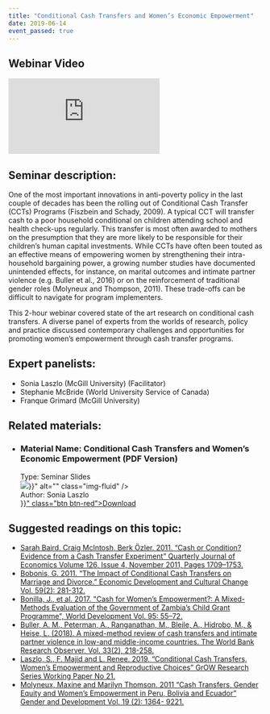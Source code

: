 ```yaml
---
title: "Conditional Cash Transfers and Women’s Economic Empowerment"
date: 2019-06-14
event_passed: true
---
```


<section>
	<div class="row mb-5">
		<div class="col">
			<div class="people-card-container">
				<h2 class="sr-only">Webinar Video</h2>
				<div class="embed-responsive embed-responsive-16by9 my-2">
					<iframe class="embed-responsive-item" src="https://www.youtube.com/embed/QNkMmHaapoM" frameborder="0" allow="autoplay; encrypted-media" allowfullscreen></iframe>
				</div>
			</div>
		</div>
	</div>
</section>

<section>
	<h2>Seminar description:</h2>
	<p>One of the most important innovations in anti-poverty policy in the last couple of decades has been the rolling out of Conditional Cash Transfer (CCTs) Programs (Fiszbein and Schady, 2009). A typical CCT will transfer cash to a poor household conditional on children attending school and health check-ups regularly. This transfer is most often awarded to mothers on the presumption that they are more likely to be responsible for their children’s human capital investments. While CCTs have often been touted as an effective means of empowering women by strengthening their intra-household bargaining power, a growing number studies have documented unintended effects, for instance, on marital outcomes and intimate partner violence (e.g. Buller et al., 2016) or on the reinforcement of traditional gender roles (Molyneux and Thompson, 2011). These trade-offs can be difficult to navigate for program implementers.</p>
	<p>This 2-hour webinar covered state of the art research on conditional cash transfers. A diverse panel of experts from the worlds of research, policy and practice discussed contemporary challenges and opportunities for promoting women’s empowerment through cash transfer programs.</p>
</section>

<section>
	<h2>Expert panelists:</h2>
	<ul class="list-inside list-disc">
		<li>Sonia Laszlo (McGill University) (Facilitator)</li>
		<li>Stephanie McBride (World University Service of Canada)</li>
		<li>Franque Grimard (McGill University)</li>
	</ul>
</section>

<section>
	<h2>Related materials:</h2>
	<ul class="row list-unstyled">
		<li class="col-md-6 my-3">
			<div class="people-card-container">
				<div class="people-name">
					<h3 class="mt-1"><span class="sr-only">Material Name: </span>Conditional Cash Transfers and Women’s Economic Empowerment (PDF Version)</h3>
				</div>
				<div class="people-type">
					<span class="sr-only">Type: </span>Seminar Slides
				</div>
				<div class="people-img">
					<img src="{{< relURL "/images/seminars/conditional-cash-transfers-womens-empowerment/thumbnail.png" >}}" alt="" class="img-fluid" />
				</div>
				<div class="people-title">
					<span class="sr-only">Author: </span>Sonia Laszlo
				</div>
				<div class="people-btn">
					<a href="{{< relURL "/resources/seminars/conditional-cash-transfers-womens-empowerment/slides.pdf" >}}" class="btn btn-red">Download</a>
				</div>
			</div>
		</li>
		<!--
		<li class="col-md-6 my-3">
			<div class="people-card-container">
				<div class="people-name">
					<h3 class="mt-1"><span class="sr-only">Material Name:</span>The Challenges of Measuring Women's Economic Empowerment: Evidence from the GrOW Program <span class="sr-only"><abbr>PDF</abbr> Version)</h3>
				</div>
				<div class="people-type">
					<span class="sr-only">Type: </span>Policy Brief
				</div>
				<div class="people-img">
					<img src="{{< relURL "/images/seminars/what-we-measure-why-it-matters/gpb-5.jpg" >}}" alt="" class="img-fluid" />
				</div>
				<div class="people-title">
					Sonia Laszlo and Kate Grantham
				</div>
				<div class="people-btn">
					<a href="http://grow.research.mcgill.ca/publications/policy-briefs/gpb-2017-05.pdf" class="btn btn-red">Download</a>
				</div>
			</div>
		</li>
		-->
	</ul>

</section>

<section class="mt-5">
	<h2>Suggested readings on this topic:</h2>
	<ul class="list-unstyled">
		<li class="my-4"><a target="_blank" href="https://pdfs.semanticscholar.org/03be/1d754d6e304057d137b589d1f3a8807f9723.pdf">Sarah Baird, Craig McIntosh, Berk Özler. 2011. “Cash or Condition? Evidence from a Cash Transfer Experiment” Quarterly Journal of Economics Volume 126, Issue 4, November 2011, Pages 1709–1753.</a></li>
		<li class="my-4"><a target="_blank" href="https://www.journals.uchicago.edu/doi/10.1086/657123">Bobonis, G. 2011. “The Impact of Conditional Cash Transfers on Marriage and Divorce.” Economic Development and Cultural Change Vol. 59(2): 281-312.</a></li>
		<li class="my-4"><a target="_blank" href="https://www.sciencedirect.com/science/article/pii/S0305750X15311682">Bonilla, J., et al. 2017. "Cash for Women’s Empowerment?: A Mixed-Methods Evaluation of the Government of Zambia’s Child Grant Programme", World Development Vol. 95: 55–72.</a></li>
		<li class="my-4"><a target="_blank" href="https://academic.oup.com/wbro/article/33/2/218/5091868">Buller, A. M., Peterman, A., Ranganathan, M., Bleile, A., Hidrobo, M., & Heise, L. (2018). A mixed-method review of cash transfers and intimate partner violence in low-and middle-income countries. The World Bank Research Observer, Vol. 33(2), 218-258.</a></li>
		<li class="my-4"><a target="_blank" href="http://grow.research.mcgill.ca/publications/working-papers/gwp-2018-21.pdf">Laszlo, S., F. Majid and L. Renee. 2019. “Conditional Cash Transfers, Women’s Empowerment and Reproductive Choices” GrOW Research Series Working Paper No 21.</a></li>
		<li class="my-4"><a target="_blank" href="https://www.researchgate.net/publication/233359093_Cash_transfers_gender_equity_and_women's_empowerment_in_Peru_Ecuador_and_Bolivia">Molyneux, Maxine and Marilyn Thomson. 2011 “Cash Transfers, Gender Equity and Women’s Empowerment in Peru, Bolivia and Ecuador” Gender and Development Vol. 19 (2): 1364- 9221.</a></li>
	</ul>
</section>
